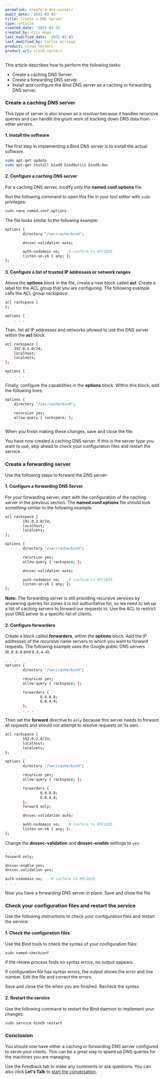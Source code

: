 ```yaml
---
permalink: create-a-dns-server/
audit_date: '2021-03-03'
title: Create a DNS Server
type: article
created_date: '2021-02-25'
created_by: Cris Hugo
last_modified_date: '2021-03-03'
last_modified_by: Carlos Arriaga
product: Cloud Servers
product_url: cloud-servers
---
```


This article describes how to perform the following tasks:

- Create a caching DNS Server.
- Create a forwarding DNS server.
- Install and configure the Bind DNS server as a caching or forwarding DNS server.

### Create a caching DNS server

This type of server is also known as a *resolver* because it handles recursive queries and
can handle the grunt work of tracking down DNS data from other servers.

#### 1. Install the software

The first step in implementing a Bind DNS server is to install the actual software.

```sh
sudo apt-get update
sudo apt-get install bind9 bind9utils bind9-doc
```

#### 2. Configure a caching DNS server 

For a caching DNS server, modify only the **named.conf.options** file. 

Run the following command to open this file in your text editor with `sudo` privileges:

```sh
sudo nano named.conf.options
```

The file looks similar to the following example:

```sh
options {
        directory "/var/cache/bind";

        dnssec-validation auto;

        auth-nxdomain no;    # conform to RFC1035
        listen-on-v6 { any; };
};
```

#### 3. Configure a list of trusted IP addresses or network ranges

Above the **options** block in the file, create a new block called **acl**. Create a label for
the ACL group that you are configuring. The following example calls the ACL group *rackspace*:

```sh
acl rackspace {
};

options {
    . . .
```

Then, list all IP addresses and networks allowed to use this DNS server within the **acl** block.

```sh
acl rackspace {
    192.0.2.0/24;
    localhost;
    localnets;
};

options {
    . . .
```

Finally, configure the capabilities in the **options** block. Within this block, add the following lines:

```sh
options {
    directory "/var/cache/bind";

    recursion yes;
    allow-query { rackspace; };
    . . .
```

When you finish making these changes, save and close the file.

You have now created a caching DNS server. If this is the server type you want to use,
skip ahead to check your configuration files and restart the service.

### Create a forwarding server

Use the following steps to forward the DNS server:

#### 1. Configure a forwarding DNS Server

For your forwarding server, start with the configuration of the caching server in the previous section.
The **named.conf.options** file should look something similar to the following example:

```sh
acl rackspace {
        192.0.2.0/24;
        localhost;
        localnets;
};

options {
        directory "/var/cache/bind";

        recursion yes;
        allow-query { rackspace; };

        dnssec-validation auto;

        auth-nxdomain no;    # conform to RFC1035
        listen-on-v6 { any; };
};
```

**Note:** The forwarding server is still providing recursive services by answering queries for
zones it is not authoritative for, so we need to set up a list of caching servers to forward our requests to.
Use the ACL to restrict your DNS server to a specific list of clients.

#### 2. Configure forwarders

Create a block called **forwarders**, within the **options** block. Add the IP addresses of the
recursive name servers to which you want to forward requests. The following example uses the Google
public DNS servers (`8.8.8.8` and `8.8.4.4`):

```sh
. . .
options {
        directory "/var/cache/bind";

        recursion yes;
        allow-query { rackspace; };

        forwarders {
                8.8.8.8;
                8.8.4.4;
        };
        . . .
```

Then set the **forward** directive to `only` because this server needs to forward all requests and should not
attempt to resolve requests on its own.


```sh
acl rackspace {
        192.0.2.0/24;
        localhost;
        localnets;
};

options {
        directory "/var/cache/bind";

        recursion yes;
        allow-query { rackspace; };

        forwarders {
                8.8.8.8;
                8.8.4.4;
        };
        forward only;

        dnssec-validation auto;

        auth-nxdomain no;    # conform to RFC1035
        listen-on-v6 { any; };
};
```

Change the **dnssec-validation** and **dnssec-enable** settings to `yes`:

```sh
. . .
forward only;

dnssec-enable yes;
dnssec-validation yes;

auth-nxdomain no;    # conform to RFC1035
. . .
```

Now you have a forwarding DNS server in place. Save and close the file.


### Check your configuration files and restart the service

Use the following instructions to check your configuration files and restart the service:

#### 1. Check the configuration files

Use the Bind tools to check the syntax of your configuration files:

```sh
sudo named-checkconf
```

If the review process finds no syntax errors, no output appears.

If configuration file has syntax errors, the output shows the
error and line number. Edit the file and correct the errors.

Save and close the file when you are finished. Recheck the syntax.

#### 2. Restart the service

Use the following command to restart the Bind daemon to implement your changes:

```sh
sudo service bind9 restart
```

### Conclusion

You should now have either a caching or forwarding DNS server configured to serve your clients.
This can be a great way to speed up DNS queries for the machines you are managing.

Use the Feedback tab to make any comments or ask questions. You can also click
**Let's Talk** to [start the conversation](https://www.rackspace.com/). 

